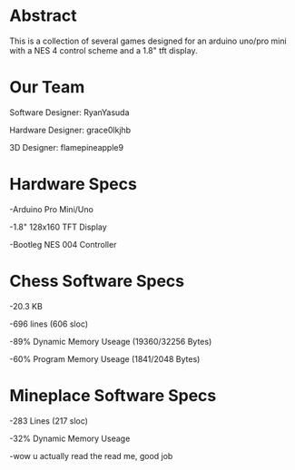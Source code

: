 # Abstract
This is a collection of several games designed for an arduino uno/pro mini with a NES 4 control scheme and a 1.8" tft display.

# Our Team
Software Designer: RyanYasuda

Hardware Designer: grace0lkjhb

3D Designer: flamepineapple9

# Hardware Specs
-Arduino Pro Mini/Uno

-1.8" 128x160 TFT Display

-Bootleg NES 004 Controller

# Chess Software Specs
-20.3 KB

-696 lines (606 sloc)

-89% Dynamic Memory Useage (19360/32256 Bytes)

-60% Program Memory Useage (1841/2048 Bytes)

# Mineplace Software Specs
-283 Lines (217 sloc)

-32% Dynamic Memory Useage

-wow u actually read the read me, good job
